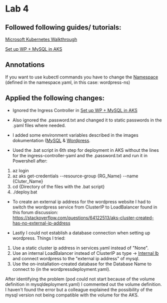 # Lab 4
## Followed following guides/ tutorials:
[Microsoft Kubernetes Walkthrough](https://docs.microsoft.com/en-us/azure/aks/kubernetes-walkthrough)

[Set up WP + MySQL in AKS](https://quisl.de/b/wie-du-wordpress-auf-azure-kubernetes-services-installierst-manuelles-deployment-in-6-schritten/)

## Annotations
If you want to use kubectl commands you have to change the [Namespace](https://kubernetes.io/docs/concepts/overview/working-with-objects/namespaces/) (defined in the namespace.yaml, in this case: wordpress-ns)

## Applied the following changes:

* Ignored the Ingress Controller in [Set up WP + MySQL in AKS](https://quisl.de/b/wie-du-wordpress-auf-azure-kubernetes-services-installierst-manuelles-deployment-in-6-schritten/)
* Also ignored the .password.txt and changed it to static passwords in the .yaml files where needed.

* I added some environment variables described in the images dokumentation ([MySQL](https://hub.docker.com/_/mysql) & [Wordpress](https://hub.docker.com/_/wordpress).

* Used the .bat script in 6th step for deployment in AKS without the lines for the ingress-controller-yaml and the .password.txt and run it in Powershell after:
1. az login
2. az aks get-credentials --resource-group {RG_Name} --name {Cluter_Name}
3. cd {Directory of the files with the .bat script}
4. ./deploy.bat

* To create an external ip address for the wordpress website I had to switch the wordpress service from ClusterIP to LoadBalancer found in this forum discussion:
https://stackoverflow.com/questions/64122513/aks-cluster-created-has-no-external-ip-address

* Lastly I could not establish a database connection when setting up wordpress.
Things I tried:
1. Use a static cluster ip address in services.yaml instead of "None".
2. Use an internal LoadBalancer instead of ClusterIP as type -> [Internal lb](https://docs.microsoft.com/en-us/azure/aks/internal-lb) and connect wordpress to the "external ip address" of mysql.
3. Use the on-installation-created database for the Database Name to connect to (in the wordpressdeployment.yaml).

After identifying the problem (pod could not start because of the volume definition in mysqldeployment.yaml) I commented out the volume definition. I haven't found the error but a colleague explained the possibility of the mysql version not being compatible with the volume for the AKS.
